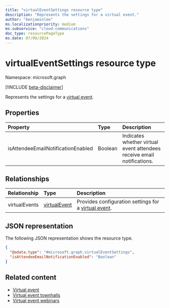 ```yaml
---
title: "virtualEventSettings resource type"
description: "Represents the settings for a virtual event."
author: "benjaminlee"
ms.localizationpriority: medium
ms.subservice: "cloud-communications"
doc_type: resourcePageType
ms.date: 07/09/2024
---
```


# virtualEventSettings resource type

Namespace: microsoft.graph

[!INCLUDE [beta-disclaimer](../../includes/beta-disclaimer.md)]

Represents the settings for a [virtual event](../resources/virtualevent.md).

## Properties

|Property|Type|Description|
|:---|:---|:---|
|isAttendeeEmailNotificationEnabled|Boolean| Indicates whether virtual event attendees receive email notifications.|

## Relationships

|Relationship|Type|Description|
|:---|:---|:---|
|virtualEvents|[virtualEvent](../resources/virtualevent.md)| Provides configuration settings for a [virtual event](../resources/virtualevent.md).|

## JSON representation

The following JSON representation shows the resource type.

<!-- {
  "blockType": "resource",
  "@odata.type": "microsoft.graph.virtualEventSettings"
}
-->
``` json
{
  "@odata.type": "#microsoft.graph.virtualEventSettings",
  "isAttendeeEmailNotificationEnabled": "Boolean"
}
```

## Related content

- [Virtual event](../resources/virtualevent.md)
- [Virtual event townhalls](../resources/virtualeventtownhall.md)
- [Virtual event webinars](../resources/virtualeventwebinar.md)
